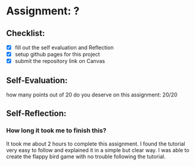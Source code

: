 # Assignment: ?

## Checklist:
- [X] fill out the self evaluation and Reflection
- [X] setup github pages for this project
- [X] submit the repository link on Canvas

## Self-Evaluation:

how many points out of 20 do you deserve on this assignment: 20/20

## Self-Reflection:

### How long it took me to finish this?
It took me about 2 hours to complete this assignment. I found the tutorial very easy to follow and explained it in a simple but clear way. I was able to create the flappy bird game with no trouble following the tutorial. 